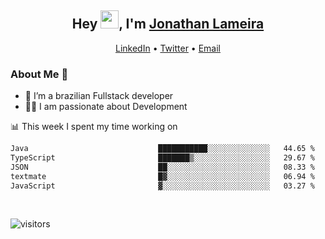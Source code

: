 <h2 align="center">Hey <img src="https://github.com/TheDudeThatCode/TheDudeThatCode/blob/master/Assets/Hi.gif" width="29">, I'm <a href="https://www.linkedin.com/in/jonathanlameira/">Jonathan Lameira</a></h2>
<p align="center">
  <a href="https://www.linkedin.com/in/jonathanlameira/">LinkedIn</a> •
  <a href="https://twitter.com/jlameira">Twitter</a> •
  <a href="mailto:jlameira@gmail.com">Email</a>
</p>

### About Me 🚀
- 🌱  I’m a brazilian Fullstack developer</br>
- 👨‍💻  I am passionate about Development</br>

<!-- ![Jonathan Lameira github stats](https://github-readme-stats.vercel.app/api?username=jlameirameli&show_icons=true&hide_border=true)&nbsp;&nbsp; -->

📊 This week I spent my time working on
<!--START_SECTION:waka-->

```txt
Java                             ███████████░░░░░░░░░░░░░░   44.65 %
TypeScript                       ███████▒░░░░░░░░░░░░░░░░░   29.67 %
JSON                             ██░░░░░░░░░░░░░░░░░░░░░░░   08.33 %
textmate                         █▓░░░░░░░░░░░░░░░░░░░░░░░   06.94 %
JavaScript                       ▓░░░░░░░░░░░░░░░░░░░░░░░░   03.27 %
```

<!--END_SECTION:waka-->

<br />

![visitors](https://visitor-badge.laobi.icu/badge?page_id=jlameira.jlameira)
